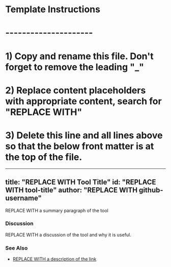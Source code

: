 # Template Instructions
# ---------------------
# 1) Copy and rename this file. Don't forget to remove the leading "_" 
# 2) Replace content placeholders with appropriate content, search for "REPLACE WITH"
# 3) Delete this line and all lines above so that the below front matter is at the top of the file.
---
title: "REPLACE WITH Tool Title"
id: "REPLACE WITH tool-title" 
author: "REPLACE WITH github-username"
---

REPLACE WITH a summary paragraph of the tool

### Discussion 

REPLACE WITH a discussion of the tool and why it is useful.


### See Also

- [REPLACE WITH a description of the link](http://www.google.com)
